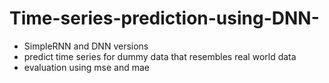 # Time-series-prediction-using-DNN-
- SimpleRNN and DNN versions
- predict time series for dummy data that resembles real world data
- evaluation using mse and mae
